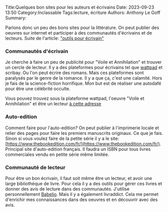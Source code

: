 Title:Quelques bon sites pour les auteurs et écrivains
Date: 2023-09-23 13:50
Category:Inclassable
Tags:lecture, écriture
Authors: Anthony Le Goff
Summary:

Parlons donc un peu des bons sites pour la littérature. On peut publier des oeuvres sur internet et participer à des communautés d'écrivains et de lecteurs. Suite de l'article: ["outils pour écrivain"](https://legoffant.github.io/outils-pour-ecrivain.html)

### Communautés d'écrivain

Je cherche à faire un peu de publicité pour "Voile et Annihilation" et trouver un cercle de lecteur. Il y a des plateformes pour écrivains tel que [wattpad](https://www.wattpad.com/?locale=fr_FR) et scribay. Ou l'on peut écrire des romans. Mais ces plateformes sont paralysés par le genre de la romance. Il y a que ça, c'est une calamité. Hors je fais de la science-fiction horrifique. Mon but est de réaliser une autodafé pour être une célébrité occulte. 

Vous pouvez trouvez sous la plateforme wattpad, l'oeuvre "Voile et Annihilation" et être un lecteur [à cette adresse](https://www.wattpad.com/story/352807815-voile-et-annihilation-l%27obsolescence-narkantique)

### Auto-edition

Comment faire pour l'auto-edition? On peut publier à l'imprimerie locale et relier des pages pour faire les premiers manuscrits originaux. Ce que je fais. Sinon si vous voulez faire de la petite série il y a le site: [https://www.thebookedition.com/fr/](https://www.thebookedition.com/fr/). Principal site d'auto-edition français. Il faudra un ISBN pour tous livres commerciales vendu en petite série même limitée. 

### Communauté de lecteur

Pour être un bon écrivain, il faut soit même être un lecteur, et avoir une large bibliothèque de livre. Pour cela il y a des outils pour gérer ces livres et donner des avis de lecture dans des communautés. J'utilise personnellement [Babelio](https://www.babelio.com/). Mais il y a également livraddict. Cela me permet d'enrichir mes connaissances dans des oeuvres et en découvrir avec des avis. 